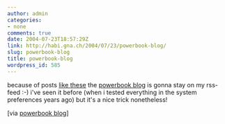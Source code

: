 ```yaml
---
author: admin
categories:
- none
comments: true
date: 2004-07-23T18:57:29Z
link: http://habi.gna.ch/2004/07/23/powerbook-blog/
slug: powerbook-blog
title: powerbook-blog
wordpress_id: 585
---
```


because of posts [like these](http://powerbook.blogger.de/stories/128314/) the [powerbook blog](http://powerbook.blogger.de/) is gonna stay on my rss-feed :-)
i've seen it before (when i tested everything in the system preferences years ago) but it's a nice trick nonetheless!

[via [powerbook blog](http://powerbook.blogger.de/stories/128314/)]
